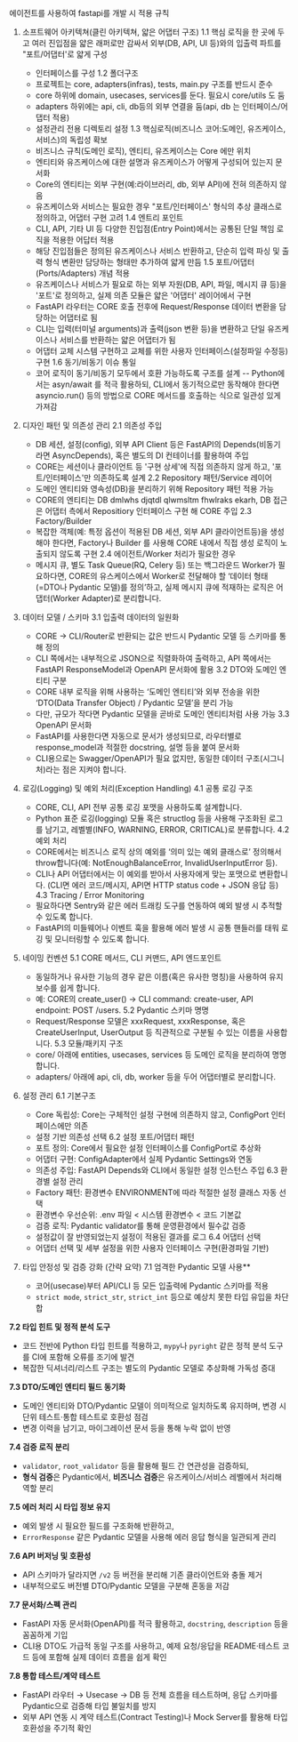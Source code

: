 에이전트를 사용하여 fastapi를 개발 시 적용 규칙

1. 소프트웨어 아키텍쳐(클린 아키텍쳐, 얇은 어댑터 구조)
 1.1 핵심 로직을 한 곳에 두고 여러 진입점을 얇은 래퍼로만 감싸서 외부(DB, API, UI 등)와의 입출력 파트를 "포트/어댑터'로 얇게 구성
     - 인터페이스를 구성
 1.2 폴더구조
     - 프로젝트는 core, adapters(infras), tests, main.py 구조를 반드시 준수
     - core 하위에 domain, usecases, services를 둔다. 필요시 core/utils 도 둠
     - adapters 하위에는 api, cli, db등의 외부 연결을 둠(api, db 는 인터페이스/어댑터 적용)
     - 설정관리 전용 디렉토리 설정
 1.3 핵심로직(비즈니스 코어:도메인, 유즈케이스, 서비스)의 독립성 확보
     - 비즈니스 규칙(도메인 로직), 엔티티, 유즈케이스는 Core 에만 위치
     - 엔티티와 유즈케이스에 대한 설명과 유즈케이스가 어떻게 구성되어 있는지 문서화
     - Core의 엔티티는 외부 구현(예:라이브러리, db, 외부 API)에 전혀 의존하지 않음
     - 유즈케이스와 서비스는 필요한 경우 "포트/인터페이스' 형식의 추상 클래스로 정의하고, 어댑터 구현 고려
 1.4 엔트리 포인트
     - CLI, API, 기타 UI 등 다양한 진입점(Entry Point)에서는 공통된 단일 책임  로직을 적용한 어답터 적용
     - 해당 진입점들은 정의된 유즈케이스나 서비스 반환하고, 단순히 입력 파싱 및 출력 형식 변환만 담당하는 형태만 추가하여 얇게 만듬
 1.5 포트/어댑터(Ports/Adapters) 개념 적용
     - 유즈케이스나 서비스가 필요로 하는 외부 자원(DB, API, 파일, 메시지 큐 등)을 '포트'로 정의하고, 실제 의존 모듈은 얇은 '어댑터' 레이어에서 구현
     - FastAPI 라우터는 CORE 호출 전후에 Request/Response 데이터 변환을 담당하는 어댑터로 됨
     - CLI는 입력(터미널 arguments)과 출력(json 변환 등)을 변환하고 단일 유즈케이스나 서비스를 반환하는 얇은 어댑터가 됨
     - 어댑터 교체 시스템 구현하고 교체를 위한 사용자 인터페이스(설정파일 수정등) 구현
 1.6 동기/비동기 이슈 통일
     - 코어 로직이 동기/비동기 모두에서 호환 가능하도록 구조를 설계
     -- Python에서는 asyn/await 를 적극 활용하되, CLI에서 동기적으로만 동작해야 한다면 asyncio.run() 등의 방법으로 CORE 메서드를 호출하는 식으로 일관성 있게 가져감

2. 디자인 패턴 및 의존성 관리
2.1 의존성 주입
   - DB 세션, 설정(config), 외부 API Client 등은 FastAPI의 Depends(비동기 라면 AsyncDepends), 혹은 별도의 DI 컨테이너를 활용하여 주입
   - CORE는 세션이나 클라이언트 등 '구현 상세'에 직접 의존하지 않게 하고, '포트/인터페이스'만 의존하도록 설계
2.2 Repository 패턴/Service 레이어
   - 도메인 엔티티와 영속성(DB)을 분리하기 위해 Repository 패턴 적용 가능
   - CORE의 엔티티는 DB dmlwhs djqtdl qlwmsltm fhwlraks ekarh, DB 접근은 어댑터 측에서 Repositiory 인터페이스 구현 해 CORE 주입
2.3 Factory/Builder
   - 복잡한 객체(예: 특정 옵션이 적용된 DB 세션, 외부 API 클라이언트등)을 생성해야 한다면, Factory나 Builder 를 사용해 CORE 내에서 직접 생성 로직이 노출되지 않도록 구현
2.4 에이전트/Worker 처리가 필요한 경우
   - 메시지 큐, 별도 Task Queue(RQ, Celery 등) 또는 백그라운드 Worker가 필요하다면, CORE의 유스케이스에서 Worker로 전달해야 할 ‘데이터 형태(=DTO나 Pydantic 모델)를 정의’하고, 실제 메시지 큐에 적재하는 로직은 어댑터(Worker Adapter)로 분리합니다.

3. 데이터 모델 / 스키마
3.1 입출력 데이터의 일원화
   - CORE → CLI/Router로 반환되는 값은 반드시 Pydantic 모델 등 스키마를 통해 정의
   - CLI 쪽에서는 내부적으로 JSON으로 직렬화하여 출력하고, API 쪽에서는 FastAPI ResponseModel과 OpenAPI 문서화에 활용
3.2 DTO와 도메인 엔티티 구분
   - CORE 내부 로직을 위해 사용하는 ‘도메인 엔티티’와 외부 전송을 위한 ‘DTO(Data Transfer Object) / Pydantic 모델’을 분리 가능
   - 다만, 규모가 작다면 Pydantic 모델을 곧바로 도메인 엔티티처럼 사용 가능
3.3 OpenAPI 문서화
   - FastAPI를 사용한다면 자동으로 문서가 생성되므로, 라우터별로 response_model과 적절한 docstring, 설명 등을 붙여 문서화
   - CLI용으로는 Swagger/OpenAPI가 필요 없지만, 동일한 데이터 구조(시그니처)라는 점은 지켜야 합니다.

4. 로깅(Logging) 및 예외 처리(Exception Handling)
4.1 공통 로깅 구조
   - CORE, CLI, API 전부 공통 로깅 포맷을 사용하도록 설계합니다.
   - Python 표준 로깅(logging) 모듈 혹은 structlog 등을 사용해 구조화된 로그를 남기고, 레벨별(INFO, WARNING, ERROR, CRITICAL)로 분류합니다.
4.2 예외 처리
   - CORE에서는 비즈니스 로직 상의 예외를 ‘의미 있는 예외 클래스로’ 정의해서 throw합니다(예: NotEnoughBalanceError, InvalidUserInputError 등).
   - CLI나 API 어댑터에서는 이 예외를 받아서 사용자에게 맞는 포맷으로 변환합니다. (CLI면 에러 코드/메시지, API면 HTTP status code + JSON 응답 등)
4.3 Tracing / Error Monitoring
   - 필요하다면 Sentry와 같은 에러 트래킹 도구를 연동하여 예외 발생 시 추적할 수 있도록 합니다.
   - FastAPI의 미들웨어나 이벤트 훅을 활용해 에러 발생 시 공통 핸들러를 태워 로깅 및 모니터링할 수 있도록 합니다.

5. 네이밍 컨벤션
5.1 CORE 메서드, CLI 커맨드, API 엔드포인트
   - 동일하거나 유사한 기능의 경우 같은 이름(혹은 유사한 명칭)을 사용하여 유지보수를 쉽게 합니다.
   - 예: CORE의 create_user() → CLI command: create-user, API endpoint: POST /users.
5.2 Pydantic 스키마 명명
   - Request/Response 모델은 xxxRequest, xxxResponse, 혹은 CreateUserInput, UserOutput 등 직관적으로 구분될 수 있는 이름을 사용합니다.
5.3 모듈/패키지 구조
   - core/ 아래에 entities, usecases, services 등 도메인 로직을 분리하여 명명합니다.
   - adapters/ 아래에 api, cli, db, worker 등을 두어 어댑터별로 분리합니다.

6. 설정 관리
6.1 기본구조
   - Core 독립성: Core는 구체적인 설정 구현에 의존하지 않고, ConfigPort 인터페이스에만 의존
   - 설정 기반 의존성 선택
6.2 설정 포트/어댑터 패턴
   - 포트 정의: Core에서 필요한 설정 인터페이스를 ConfigPort로 추상화
   - 어댑터 구현: ConfigAdapter에서 실제 Pydantic Settings와 연동
   - 의존성 주입: FastAPI Depends와 CLI에서 동일한 설정 인스턴스 주입
6.3 환경별 설정 관리
   - Factory 패턴: 환경변수 ENVIRONMENT에 따라 적절한 설정 클래스 자동 선택
   - 환경변수 우선순위: .env 파일 < 시스템 환경변수 < 코드 기본값
   - 검증 로직: Pydantic validator를 통해 운영환경에서 필수값 검증
   - 설정값이 잘 반영되었는지 설정이 적용된 결과를 로그
6.4 어댑터 선택 
   - 어댑터 선택 및 세부 설정을 위한 사용자 인터페이스 구현(환경파일 기반)


7. 타입 안정성 및 검증 강화 (간략 요약)
7.1 엄격한 Pydantic 모델 사용**
   - 코어(usecase)부터 API/CLI 등 모든 입출력에 Pydantic 스키마를 적용
   - `strict mode`, `strict_str`, `strict_int` 등으로 예상치 못한 타입 유입을 차단합

**7.2 타입 힌트 및 정적 분석 도구**
   - 코드 전반에 Python 타입 힌트를 적용하고, `mypy`나 `pyright` 같은 정적 분석 도구를 CI에 포함해 오류를 조기에 발견
   - 복잡한 딕셔너리/리스트 구조는 별도의 Pydantic 모델로 추상화해 가독성 증대

**7.3 DTO/도메인 엔티티 필드 동기화**
   - 도메인 엔티티와 DTO/Pydantic 모델이 의미적으로 일치하도록 유지하며, 변경 시 단위 테스트·통합 테스트로 호환성 점검
   - 변경 이력을 남기고, 마이그레이션 문서 등을 통해 누락 없이 반영

**7.4 검증 로직 분리**
* `validator`, `root_validator` 등을 활용해 필드 간 연관성을 검증하되,
* **형식 검증**은 Pydantic에서, **비즈니스 검증**은 유즈케이스/서비스 레벨에서 처리해 역할 분리

**7.5 에러 처리 시 타입 정보 유지**
* 예외 발생 시 필요한 필드를 구조화해 반환하고,
* `ErrorResponse` 같은 Pydantic 모델을 사용해 에러 응답 형식을 일관되게 관리

**7.6 API 버저닝 및 호환성**
* API 스키마가 달라지면 `/v2` 등 버전을 분리해 기존 클라이언트와 충돌 제거
* 내부적으로도 버전별 DTO/Pydantic 모델을 구분해 혼동을 저감

**7.7 문서화/스펙 관리**
* FastAPI 자동 문서화(OpenAPI)를 적극 활용하고, `docstring`, `description` 등을 꼼꼼하게 기입
* CLI용 DTO도 가급적 동일 구조를 사용하고, 예제 요청/응답을 README·테스트 코드 등에 포함해 실제 데이터 흐름을 쉽게 확인

**7.8 통합 테스트/계약 테스트**
* FastAPI 라우터 → Usecase → DB 등 전체 흐름을 테스트하며, 응답 스키마를 Pydantic으로 검증해 타입 불일치를 방지
* 외부 API 연동 시 계약 테스트(Contract Testing)나 Mock Server를 활용해 타입 호환성을 주기적 확인